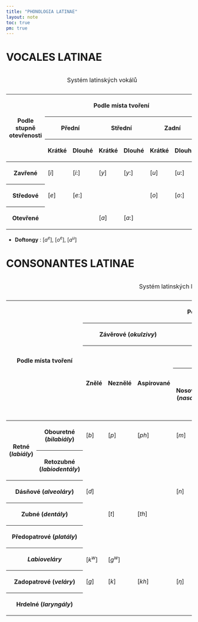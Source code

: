 ```yaml
---
title: "PHONOLOGIA LATINAE"
layout: note
toc: true
pm: true
---
```

# VOCALES LATINAE

<table class="note-table center">
    <thead>
        <tr>
            <th rowspan="3">
            
Podle stupně otevřenosti
            </th>
            <th colspan="6">

Podle místa tvoření
            </th>
        </tr>
        <tr>
            <th colspan="2">

Přední
            </th>
            <th colspan="2">

Střední
            </th>
            <th colspan="2">

Zadní
            </th>
        </tr>
        <tr>
            <th>

Krátké
            </th>
            <th>

Dlouhé
            </th>
            <th>

Krátké
            </th>
            <th>

Dlouhé
            </th>
            <th>

Krátké
            </th>
            <th>

Dlouhé
            </th>
        </tr>
    </thead>
    <tbody>
        <tr>
            <th>

Zavřené
            </th>
            <td>

$[i]$
            </td>
            <td>

$[i:]$
            </td>
            <td>

$[y]$
            </td>
            <td>

$[y:]$
            </td>
            <td>

$[u]$
            </td>
            <td>

$[u:]$
            </td>
        </tr>
        <tr>
            <th>

Středové
            </th>
            <td>

$[e]$
            </td>
            <td>

$[e:]$
            </td>
            <td></td>
            <td></td>
            <td>

$[o]$
            </td>
            <td>

$[o:]$
            </td>
        </tr>
        <tr>
            <th>

Otevřené
            </th>
            <td></td>
            <td></td>
            <td>

$[a]$
            </td>
            <td>

$[a:]$
            </td>
            <td></td>
            <td></td>
        </tr>
    </tbody>
    <caption>

Systém latinských vokálů
    </caption>
</table>

- **Doftongy** : $[a^e]$, $[o^e]$, $[a^u]$

# CONSONANTES LATINAE

<table class="note-table center">
    <thead>
        <tr>
            <th rowspan="5" colspan="2">

Podle místa tvoření
            </th>
            <th colspan="9">

Podle způsobu tvoření
            </th>
        </tr>
        <tr>
            <th colspan="3">


Závěrové (_okulzivy_)
            </th>
            <th colspan="6">

Úžinové (_konstriktivy_)
            </th>
        </tr>
        <tr>
            <th rowspan="3">

Znělé
            </th>
            <th rowspan="3">

Neznělé
            </th>
            <th rowspan="3">

Aspirované
            </th>
            <th colspan="3">

Sonory
            </th>
            <th rowspan="3">

Klouzavé (_glidy_)
            </th>
            <th colspan="2">

Spiranty
            </th>
        </tr>
        <tr>
            <th rowspan="2">

Nosovky (_nasály_)
            </th>
            <th colspan="2">

Plynné (_likvidy_)
            </th>
            <th rowspan="2">

Znělé
            </th>
            <th rowspan="2">

Neznělé
            </th>
        </tr>
        <tr>
            <th>

Bokové (_laterály_)
            </th>
            <th>

Kmitavé (_vibranty_)
            </th>
        </tr>
    </thead>
    <tbody>
        <tr>
            <th rowspan="2">

Retné (_labiály_)
            </th>
            <th>

Obouretné (_bilabiály_)
            </th>
            <td>

$[b]$
            </td>
            <td>

$[p]$
            </td>
            <td>

$[ph]$
            </td>
            <td>

$[m]$
            </td>
            <td></td>
            <td></td>
            <td>

$[w]$
            </td>
            <td></td>
        </tr>
        <tr>
            <th>

Retozubné (_labiodentály_)
            </th>
            <td></td>
            <td></td>
            <td></td>
            <td></td>
            <td></td>
            <td></td>
            <td></td>
            <td></td>
            <td>

$[f]$
            </td>
        </tr>
        <tr>
            <th colspan="2">

Dásňové (_alveoláry_)
            </th>
            <td>

$[d]$
            </td>
            <td></td>
            <td></td>
            <td>

$[n]$
            </td>
            <td>

$[l]$
            </td>
            <td>

$[r]$
            </td>
            <td></td>
            <td>

$[z]$
            </td>
            <td>

$[s]$
            </td>
        </tr>
        <th colspan="2">

Zubné (_dentály_)
            </th>
            <td></td>
            <td>

$[t]$
            </td>
            <td>

$[th]$
            </td>
            <td></td>
            <td></td>
            <td></td>
            <td></td>
            <td></td>
            <td></td>
        </tr>
        <th colspan="2">

Předopatrové (_platály_)
            </th>
            <td></td>
            <td></td>
            <td></td>
            <td></td>
            <td></td>
            <td></td>
            <td>

$[j]$
            </td>
            <td></td>
            <td></td>
        </tr>
        <th colspan="2">

_Labioveláry_
            </th>
            <td>

$[k^w]$
            </td>
            <td>

$[g^w]$
            </td>
            <td></td>
            <td></td>
            <td></td>
            <td></td>
            <td></td>
            <td></td>
            <td></td>
        </tr>
        <th colspan="2">

Zadopatrové (_veláry_)
            </th>
            <td>

$[g]$
            </td>
            <td>

$[k]$
            </td>
            <td>

$[kh]$
            </td>
            <td>

$[\eta]$
            </td>
            <td></td>
            <td></td>
            <td></td>
            <td></td>
            <td></td>
        </tr>
        <th colspan="2">

Hrdelné (_laryngály_)
            </th>
            <td></td>
            <td></td>
            <td></td>
            <td></td>
            <td></td>
            <td></td>
            <td></td>
            <td>

$[h]$
            </td>
            <td></td>
        </tr>
    </tbody>
    <caption>

Systém latinských konsonantů
    </caption>
</table>